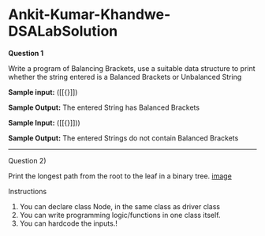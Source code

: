 # Ankit-Kumar-Khandwe-DSALabSolution

**Question 1**

Write a program of Balancing Brackets, use a suitable data structure to print whether the string
entered is a Balanced Brackets or Unbalanced String

**Sample input:**
([[{}]])

**Sample Output:**
The entered String has Balanced Brackets

**Sample Input:**
([[{}]]))

**Sample Output:** 
The entered Strings do not contain Balanced Brackets


-------------------------------------------------------------------------------------------------------------------------------

Question 2) 

Print the longest path from the root to the leaf in a binary tree.
[image](https://user-images.githubusercontent.com/75218712/151702470-6d350571-1a12-4fbc-b90f-75fb06cbbff4.png)

Instructions
1) You can declare class Node, in the same class as driver class
2) You can write programming logic/functions in one class itself.
3) You can hardcode the inputs.!
